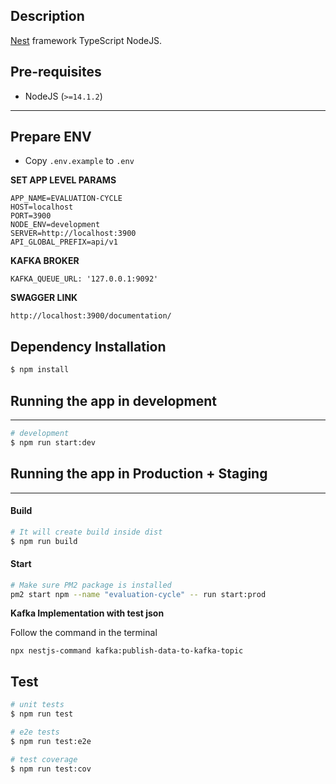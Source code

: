 
## Description

[Nest](https://github.com/nestjs/nest) framework TypeScript NodeJS.


## Pre-requisites
- NodeJS (`>=14.1.2`)
--- 


## Prepare ENV
* Copy `.env.example` to `.env`

**SET APP LEVEL PARAMS**
```shell script
APP_NAME=EVALUATION-CYCLE
HOST=localhost
PORT=3900
NODE_ENV=development
SERVER=http://localhost:3900
API_GLOBAL_PREFIX=api/v1
```


**KAFKA BROKER**
```shell script
KAFKA_QUEUE_URL: '127.0.0.1:9092'
```

**SWAGGER LINK**

```shell script
http://localhost:3900/documentation/
```

## Dependency Installation
```bash
$ npm install
```

## Running the app in development
---
```bash
# development 
$ npm run start:dev
```

## Running the app in Production + Staging
---
#### Build
```bash
# It will create build inside dist
$ npm run build 
```

#### Start
```bash
# Make sure PM2 package is installed
pm2 start npm --name "evaluation-cycle" -- run start:prod
```

**Kafka Implementation with test json**

Follow the command in the terminal
```shell script
npx nestjs-command kafka:publish-data-to-kafka-topic
```

## Test

```bash
# unit tests
$ npm run test

# e2e tests
$ npm run test:e2e

# test coverage
$ npm run test:cov
```
